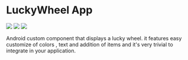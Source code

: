 # LuckyWheel App

<img src="https://i.postimg.cc/LXDWC0LH/01.png">
<img src="https://i.postimg.cc/zXVQ77Br/03.png">
<img src="https://i.postimg.cc/pdYcr10D/04.png">


Android custom component that displays a lucky wheel. it features easy customize of colors , text and addition of items and it's very trivial to integrate in your application.
